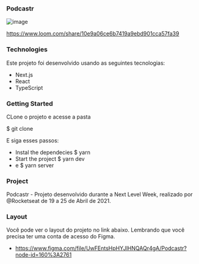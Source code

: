 ### Podcastr
![image](https://user-images.githubusercontent.com/69319634/115974265-e4784580-a531-11eb-8c7a-296199732bfc.png)

https://www.loom.com/share/10e9a06ce6b7419a9ebd901cca57fa39

### Technologies
Este projeto foi desenvolvido usando as seguintes tecnologias:

* Next.js
* React
* TypeScript

### Getting Started

CLone o projeto e acesse a pasta

$ git clone

E siga esses passos:

 * Instal the dependecies
$ yarn
 * Start the project
$ yarn dev 
* e
$ yarn server

### Project

Podcastr - Projeto desenvolvido durante a Next Level Week, realizado por @Rocketseat de 19 a 25 de Abril de 2021.

### Layout 

Você pode ver o layout do projeto no link abaixo. Lembrando que você precisa ter uma conta de acesso do Figma.

* https://www.figma.com/file/UwFEntsHpHYJlHNQAQr4gA/Podcastr?node-id=160%3A2761
